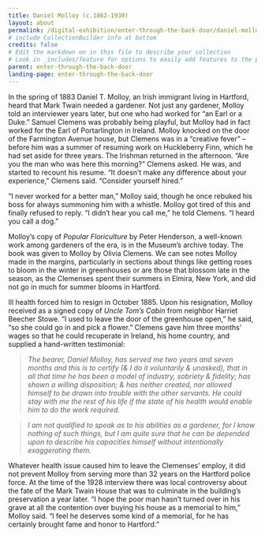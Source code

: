 ```yaml
---
title: Daniel Molloy (c.1862-1930)
layout: about
permalink: /digital-exhibition/enter-through-the-back-door/daniel-molloy.html
# include CollectionBuilder info at bottom
credits: false
# Edit the markdown on in this file to describe your collection
# Look in _includes/feature for options to easily add features to the page
parent: enter-through-the-back-door
landing-page: enter-through-the-back-door
---
```


In the spring of 1883 Daniel T. Molloy, an Irish immigrant living in Hartford, heard that Mark Twain needed a gardener. Not just any gardener, Molloy told an interviewer years later, but one who had worked for “an Earl or a Duke.” Samuel Clemens was probably being playful, but Molloy had in fact worked for the Earl of Portarlington  in Ireland. Molloy knocked on the door of the Farmington Avenue house, but Clemens was in a “creative fever” – before him was a summer of resuming work on Huckleberry Finn, which he had set aside for three years. The Irishman returned in the afternoon. “Are you the man who was here this morning?” Clemens asked. He was, and started to recount his resume. “It doesn’t make any difference about your experience,” Clemens said. “Consider yourself hired.”

“I never worked for a better man,” Molloy said, though he once rebuked his boss for always summoning him with a whistle. Molloy got tired of this and finally refused to reply. “I didn’t hear you call me,” he told Clemens. “I heard you call a dog.”

Molloy’s copy of *Popular Floriculture* by Peter Henderson, a well-known work among gardeners of the era, is in the Museum’s archive today. The book was given to Molloy by Olivia Clemens. We can see notes Molloy made in the margins, particularly in sections about things like getting roses to bloom in the winter in greenhouses or are those that blossom late in the season, as the Clemenses spent their summers in Elmira, New York, and did not go in much for summer blooms in Hartford.

Ill health forced him to resign in October 1885. Upon his resignation, Molloy received as a signed copy of *Uncle Tom’s Cabin* from neighbor Harriet Beecher Stowe. “I used to leave the door of the greenhouse open,” he said, “so she could go in and pick a flower.” Clemens gave him three months’ wages so that he could recuperate in Ireland, his home country, and supplied a hand-written testimonial: 

> *The bearer, Daniel Molloy, has served me two years and seven months and this is to certify (& I do it voluntarily & unasked), that in all that time he has been a model of industry, sobriety & fidelity; has shown a willing disposition; & has neither created, nor allowed himself to be drawn into trouble with the other servants. He could stay with me the rest of his life if the state of his health would enable him to do the work required.* 

> *I am not qualified to speak as to his abilities as a gardener, for I know nothing of such things, but I am quite sure that he can be depended upon to describe his capacities himself without intentionally exaggerating them.* 

Whatever health issue caused him to leave the Clemenses’ employ, it did not prevent Molloy from serving more than 32 years on the Hartford police force. At the time of the 1928 interview there was local controversy about the fate of the Mark Twain House that was to culminate in the building’s preservation a year later. “I hope the poor man hasn’t turned over in his grave at all the contention over buying his house as a memorial to him,” Molloy said. “I feel he deserves some kind of a memorial, for he has certainly brought fame and honor to Hartford.” 